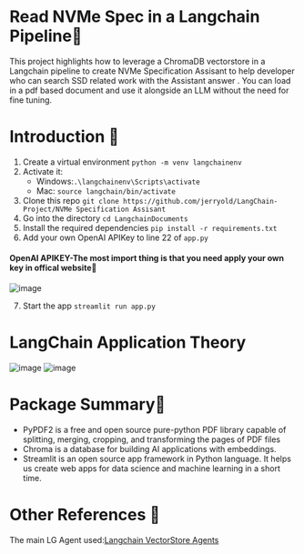 # Read NVMe Spec in a Langchain Pipeline📕
This project highlights how to leverage a ChromaDB vectorstore in a Langchain pipeline to create NVMe Specification Assisant to help developer who can search SSD related work with the Assistant answer . You can load in a pdf based document and use it alongside an LLM without the need for fine tuning. 


# Introduction 🚀
1. Create a virtual environment `python -m venv langchainenv`
2. Activate it: 
   - Windows:`.\langchainenv\Scripts\activate`
   - Mac: `source langchain/bin/activate`
3. Clone this repo `git clone https://github.com/jerryold/LangChain-Project/NVMe Specification Assisant`
4. Go into the directory `cd LangchainDocuments`
5. Install the required dependencies `pip install -r requirements.txt`
6. Add your own OpenAI APIKey to line 22 of `app.py`
#### OpenAI APIKEY-The most import thing is that you need apply your own key in offical website🔑
![image](https://github.com/jerryold/LangChain-Project/assets/12774427/ee344176-8784-4b45-8936-53fa734d8e56)

7. Start the app `streamlit run app.py`  

# LangChain Application Theory
![image](https://github.com/jerryold/LangChain-Project/assets/12774427/083f5b81-6d4f-4c94-acc9-50e992235fa4)
![image](https://github.com/jerryold/LangChain-Project/assets/12774427/3595da66-89cc-4d11-9eaf-49010d056cbb)


# Package Summary📙
*  PyPDF2 is a free and open source pure-python PDF library capable of splitting, merging, cropping, and transforming the pages of PDF files
*  Chroma is a database for building AI applications with embeddings.
*  Streamlit is an open source app framework in Python language. It helps us create web apps for data science and machine learning in a short time.




# Other References 🔗
<p>The main LG Agent used:<a href="https://python.langchain.com/en/latest/modules/agents/toolkits/examples/vectorstore.html">Langchain VectorStore Agents
</a></p>



